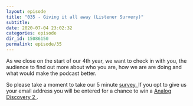 ```yaml
---
layout: episode
title: "035 - Giving it all away (Listener Survery)"
subtitle:
date: 2020-07-04 23:02:32
categories: episode
dir_id: 15086150
permalink: episode/35
---
```

<p>
 As we close on the start of our 4th year, we want to check in with you, the audience to find out more about who you are, how we are are doing and what would make the podcast better.
</p>
<p>
 So please take a moment to take our 5 minute
 <a href="https://forms.gle/F3LYfaoCDdCqQSZY9">
  survey.
 </a> If you opt to give us your email address you will be entered for a chance to win a
 <a href="https://analogdiscovery.com/">
  Analog Discovery 2
 </a>
 .
</p>
